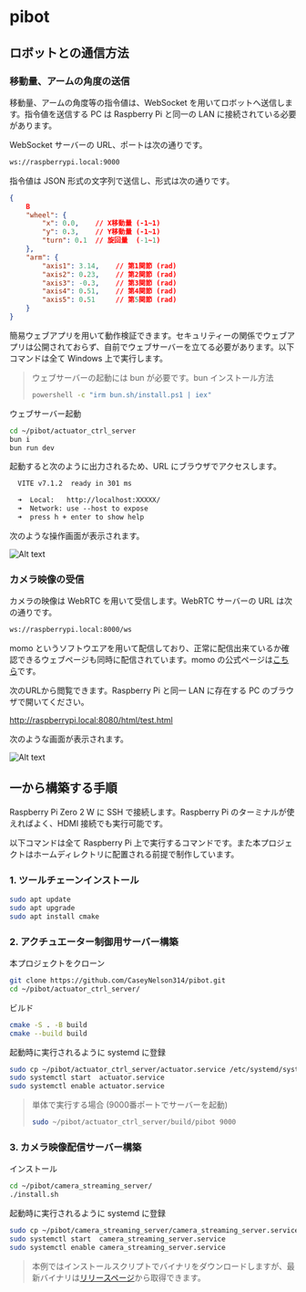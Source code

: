 # pibot

## ロボットとの通信方法

### 移動量、アームの角度の送信

移動量、アームの角度等の指令値は、WebSocket を用いてロボットへ送信します。指令値を送信する PC は Raspberry Pi と同一の LAN に接続されている必要があります。

WebSocket サーバーの URL、ポートは次の通りです。

```txt
ws://raspberrypi.local:9000
```

指令値は JSON 形式の文字列で送信し、形式は次の通りです。

```json
{
    B
    "wheel": {
        "x": 0.0,    // X移動量 (-1~1)
        "y": 0.3,    // Y移動量 (-1~1)
        "turn": 0.1  // 旋回量  (-1~1)
    },
    "arm": {
        "axis1": 3.14,    // 第1関節 (rad)
        "axis2": 0.23,    // 第2関節 (rad)
        "axis3": -0.3,    // 第3関節 (rad)
        "axis4": 0.51,    // 第4関節 (rad)
        "axis5": 0.51     // 第5関節 (rad)
    }
}
```

簡易ウェブアプリを用いて動作検証できます。セキュリティーの関係でウェブアプリは公開されておらず、自前でウェブサーバーを立てる必要があります。以下コマンドは全て Windows 上で実行します。

> ウェブサーバーの起動には bun が必要です。bun インストール方法
> 
> ```sh
> powershell -c "irm bun.sh/install.ps1 | iex"
> ```

ウェブサーバー起動

```sh
cd ~/pibot/actuator_ctrl_server
bun i
bun run dev
```

起動すると次のように出力されるため、URL にブラウザでアクセスします。

```txt
  VITE v7.1.2  ready in 301 ms

  ➜  Local:   http://localhost:XXXXX/
  ➜  Network: use --host to expose
  ➜  press h + enter to show help
```

次のような操作画面が表示されます。

![Alt text](https://github.com/user-attachments/assets/1bff3622-15c1-4341-9044-2fdeaa45bc32)

### カメラ映像の受信

カメラの映像は WebRTC を用いて受信します。WebRTC サーバーの URL は次の通りです。

```txt
ws://raspberrypi.local:8000/ws
```

momo というソフトウエアを用いて配信しており、正常に配信出来ているか確認できるウェブページも同時に配信されています。momo の公式ページは[こちら](https://momo.shiguredo.jp/)です。

次のURLから閲覧できます。Raspberry Pi と同一 LAN に存在する PC のブラウザで開いてください。

<http://raspberrypi.local:8080/html/test.html>

次のような画面が表示されます。

![Alt text](https://github.com/user-attachments/assets/f15ac71a-6ea5-4c73-83a7-ad9c1be68c64)

## 一から構築する手順

Raspberry Pi Zero 2 W に SSH で接続します。Raspberry Pi のターミナルが使えればよく、HDMI 接続でも実行可能です。

以下コマンドは全て Raspberry Pi 上で実行するコマンドです。また本プロジェクトはホームディレクトリに配置される前提で制作しています。

### 1. ツールチェーンインストール

```sh
sudo apt update
sudo apt upgrade
sudo apt install cmake
```

### 2. アクチュエーター制御用サーバー構築

本プロジェクトをクローン

```sh
git clone https://github.com/CaseyNelson314/pibot.git
cd ~/pibot/actuator_ctrl_server/
```

ビルド

```sh
cmake -S . -B build
cmake --build build
```

起動時に実行されるように systemd に登録

```sh
sudo cp ~/pibot/actuator_ctrl_server/actuator.service /etc/systemd/system/
sudo systemctl start  actuator.service
sudo systemctl enable actuator.service
```

> 単体で実行する場合 (9000番ポートでサーバーを起動)
> 
> ```sh
> sudo ~/pibot/actuator_ctrl_server/build/pibot 9000
> ```

### 3. カメラ映像配信サーバー構築

インストール

```sh
cd ~/pibot/camera_streaming_server/
./install.sh
```

起動時に実行されるように systemd に登録

```sh
sudo cp ~/pibot/camera_streaming_server/camera_streaming_server.service /etc/systemd/system/
sudo systemctl start  camera_streaming_server.service
sudo systemctl enable camera_streaming_server.service
```

> 本例ではインストールスクリプトでバイナリをダウンロードしますが、最新バイナリは[リリースページ](https://github.com/shiguredo/momo/releases)から取得できます。
